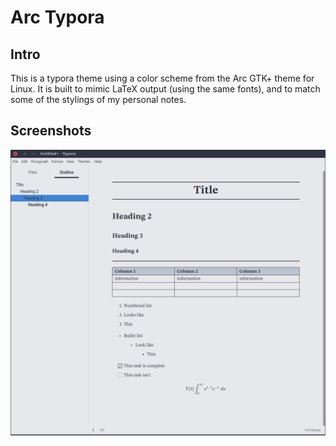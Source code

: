 # Arc Typora

## Intro

This is a typora theme using a color scheme from the Arc GTK+ theme for Linux. It is built to mimic LaTeX output (using the same fonts), and to match some of the stylings of my personal notes.

## Screenshots

![](https://github.com/peterkeep/arc/raw/master/arc-screenshot.png)

